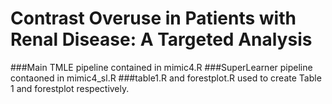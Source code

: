 # Contrast Overuse in Patients with Renal Disease: A Targeted Analysis

###Main TMLE pipeline contained in mimic4.R
###SuperLearner pipeline contaoned in mimic4_sl.R
###table1.R and forestplot.R used to create Table 1 and forestplot respectively.
